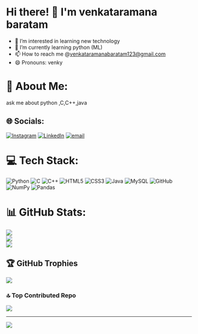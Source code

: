 # Hi there! 👋 I'm venkataramana baratam
- 👀 I’m interested in learning new technology
- 🌱 I’m currently learning python (ML)
- 📫 How to reach me @venkataramanabaratam123@gmail.com
- 😄 Pronouns: venky

<!---
Venkatarmana-Baratam/Venkatarmana-Baratam is a ✨ special ✨ repository because its `README.md` (this file) appears on your GitHub profile.
You can click the Preview link to take a look at your changes.
--->
# 💫 About Me:
ask me about python ,C,C++,java<br>


## 🌐 Socials:
[![Instagram](https://img.shields.io/badge/Instagram-%23E4405F.svg?logo=Instagram&logoColor=white)](https://instagram.com/venkataramana_baratam) [![LinkedIn](https://img.shields.io/badge/LinkedIn-%230077B5.svg?logo=linkedin&logoColor=white)](https://www.linkedin.com/in/venkataramana-baratam-b9a6802a9) [![email](https://img.shields.io/badge/Email-D14836?logo=gmail&logoColor=white)](mailto:venkataramanabaratam123@gmail.com) 

# 💻 Tech Stack:
![Python](https://img.shields.io/badge/python-3670A0?style=for-the-badge&logo=python&logoColor=ffdd54) ![C](https://img.shields.io/badge/c-%2300599C.svg?style=for-the-badge&logo=c&logoColor=white) ![C++](https://img.shields.io/badge/c++-%2300599C.svg?style=for-the-badge&logo=c%2B%2B&logoColor=white) ![HTML5](https://img.shields.io/badge/html5-%23E34F26.svg?style=for-the-badge&logo=html5&logoColor=white) ![CSS3](https://img.shields.io/badge/css3-%231572B6.svg?style=for-the-badge&logo=css3&logoColor=white) ![Java](https://img.shields.io/badge/java-%23ED8B00.svg?style=for-the-badge&logo=openjdk&logoColor=white) ![MySQL](https://img.shields.io/badge/mysql-4479A1.svg?style=for-the-badge&logo=mysql&logoColor=white) ![GitHub](https://img.shields.io/badge/github-%23121011.svg?style=for-the-badge&logo=github&logoColor=white) ![NumPy](https://img.shields.io/badge/numpy-%23013243.svg?style=for-the-badge&logo=numpy&logoColor=white) ![Pandas](https://img.shields.io/badge/pandas-%23150458.svg?style=for-the-badge&logo=pandas&logoColor=white)
# 📊 GitHub Stats:
![](https://github-readme-stats.vercel.app/api?username=BaratamVenkataramana.&theme=dark&hide_border=false&include_all_commits=false&count_private=false)<br/>
![](https://github-readme-streak-stats.herokuapp.com/?user=BaratamVenkataramana.&theme=dark&hide_border=false)<br/>
![](https://github-readme-stats.vercel.app/api/top-langs/?username=BaratamVenkataramana.&theme=dark&hide_border=false&include_all_commits=false&count_private=false&layout=compact)

## 🏆 GitHub Trophies
![](https://github-profile-trophy.vercel.app/?username=BaratamVenkataramana.&theme=radical&no-frame=false&no-bg=false&margin-w=4)



### 🔝 Top Contributed Repo
![](https://github-contributor-stats.vercel.app/api?username=BaratamVenkataramana.&limit=5&theme=dark&combine_all_yearly_contributions=true)

---
[![](https://visitcount.itsvg.in/api?id=BaratamVenkataramana.&icon=0&color=0)](https://visitcount.itsvg.in)

<!-- Proudly created with GPRM ( https://gprm.itsvg.in ) -->
